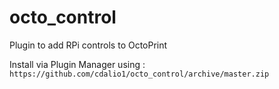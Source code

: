 # octo_control
Plugin to add RPi controls to OctoPrint

Install via Plugin Manager using : `https://github.com/cdalio1/octo_control/archive/master.zip`
